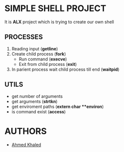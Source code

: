 # SIMPLE SHELL PROJECT
It is **ALX** project which is trying to create our own shell

## PROCESSES
1) Reading input (**getline**)
2) Create child process (**fork**)
	- Run command (**execve**)
	- Exit from child process (**exit**)
3) In parient process wait child process till end (**waitpid**)

## UTILS
- get number of arguments
- get arguments (**strtkn**)
- get enviroment paths (**extern char \*\*environ**)
- is command exist (**access**)

# AUTHORS
- [Ahmed Khaled](https://github.com/ahmed3bbas)
